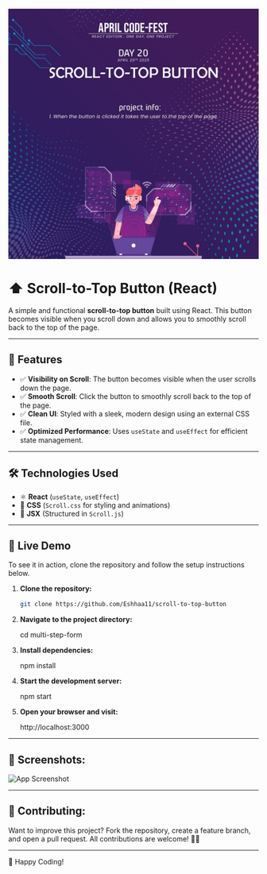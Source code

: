 ![App Screenshot](src/assets/scroll.jpg)

# ⬆️ Scroll-to-Top Button (React)

A simple and functional **scroll-to-top button** built using React. This button becomes visible when you scroll down and allows you to smoothly scroll back to the top of the page.

---

## 📌 Features
- ✅ **Visibility on Scroll**: The button becomes visible when the user scrolls down the page.
- ✅ **Smooth Scroll**: Click the button to smoothly scroll back to the top of the page.
- ✅ **Clean UI**: Styled with a sleek, modern design using an external CSS file.
- ✅ **Optimized Performance**: Uses `useState` and `useEffect` for efficient state management.

---

## 🛠️ Technologies Used
- ⚛️ **React** (`useState`, `useEffect`)
- 🎨 **CSS** (`Scroll.css` for styling and animations)
- 📄 **JSX** (Structured in `Scroll.js`)


---

## 🚀 Live Demo
To see it in action, clone the repository and follow the setup instructions below.

1. **Clone the repository:**

   ```bash
   git clone https://github.com/Eshhaa11/scroll-to-top-button
   
   
2. **Navigate to the project directory:**

   cd  multi-step-form

3. **Install dependencies:**

   npm install

4. **Start the development server:**

   npm start

5. **Open your browser and visit:**

   http://localhost:3000

---

 ## 🎨 Screenshots:
 ![App Screenshot](src/assets/image.png)


 ---

 ## 🤝 Contributing:
 Want to improve this project? Fork the repository, create a feature branch, and open a pull request. All contributions are welcome! 🚀✨
 
 ---

 🎉 Happy Coding!
